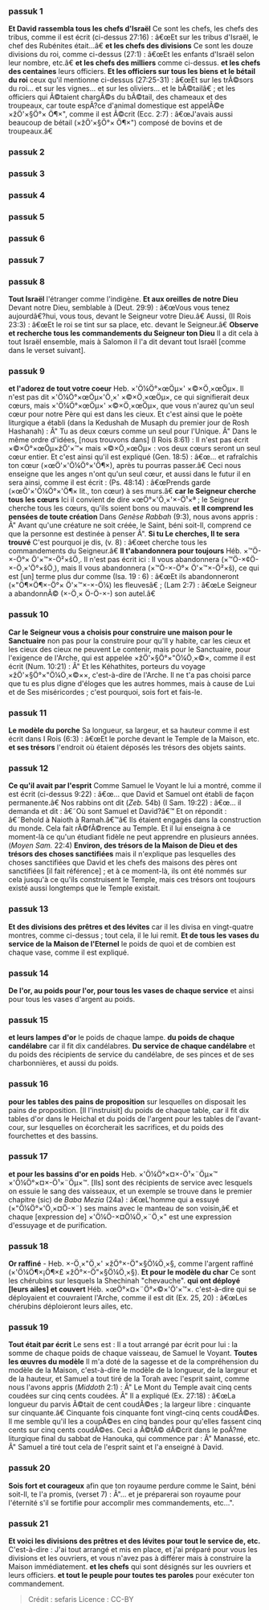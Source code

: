 
### passuk 1
<b>Et David rassembla tous les chefs d'Israël</b> Ce sont les chefs, les chefs des tribus, comme il est écrit (ci-dessus 27:16) : â€œEt sur les tribus d'Israël, le chef des Rubénites était...â€
<b>et les chefs des divisions</b> Ce sont les douze divisions du roi, comme ci-dessus (27:1) : â€œEt les enfants d'Israël selon leur nombre, etc.â€
<b>et les chefs des milliers</b> comme ci-dessus.
<b>et les chefs des centaines</b> leurs officiers.
<b>Et les officiers sur tous les biens et le bétail du roi</b> ceux qu'il mentionne ci-dessus (27:25-31) : â€œEt sur les trÃ©sors du roi... et sur les vignes... et sur les oliviers... et le bÃ©tailâ€ ; et les officiers qui Ã©taient chargÃ©s du bÃ©tail, des chameaux et des troupeaux, car toute espÃ?ce d'animal domestique est appelÃ©e ×žÖ'×§Ö°× Ö¶×", comme il est Ã©crit (Ecc. 2:7) : â€œJ'avais aussi beaucoup de bétail (×žÖ'×§Ö°× Ö¶×") composé de bovins et de troupeaux.â€

### passuk 2

### passuk 3

### passuk 4

### passuk 5

### passuk 6

### passuk 7

### passuk 8
<b>Tout Israël</b> l'étranger comme l'indigène.
<b>Et aux oreilles de notre Dieu</b> Devant notre Dieu, semblable à (Deut. 29:9) : â€œVous vous tenez aujourdâ€?hui, vous tous, devant le Seigneur votre Dieu.â€ Aussi, (II Rois 23:3) : â€œEt le roi se tint sur sa place, etc. devant le Seigneur.â€
<b>Observe et recherche tous les commandements du Seigneur ton Dieu</b> Il a dit cela à tout Israël ensemble, mais à Salomon il l'a dit devant tout Israël [comme dans le verset suivant].

### passuk 9
<b>et l'adorez de tout votre coeur</b> Heb. ×'Ö¼Ö°×œÖµ×' ×©×Ö¸×œÖµ×. Il n'est pas dit ×'Ö¼Ö°×œÖµ×'Ö¸×' ×©×Ö¸×œÖµ×, ce qui signifierait deux cœurs, mais ×'Ö¼Ö°×œÖµ×' ×©×Ö¸×œÖµ×, que vous n'aurez qu'un seul cœur pour notre Père qui est dans les cieux. Et c'est ainsi que le poète liturgique a établi (dans la Kedushah de Musaph du premier jour de Rosh Hashanah) : Â" Tu as deux cœurs comme un seul pour l'Unique. Â" Dans le même ordre d'idées, [nous trouvons dans] (I Rois 8:61) : Il n'est pas écrit ×©×Ö°×œÖµ×žÖ'×™× mais ×©×Ö¸×œÖµ× : vos deux cœurs seront un seul cœur entier. Et c'est ainsi qu'il est expliqué (Gen. 18:5) : â€œ... et rafraîchis ton cœur (×œÖ'×'Ö¼Ö°×'Ö¶×), après tu pourras passer.â€ Ceci nous enseigne que les anges n'ont qu'un seul cœur, et aussi dans le futur il en sera ainsi, comme il est écrit : (Ps. 48:14) : â€œPrends garde (×œÖ'×'Ö¼Ö°×'Ö¶× lit., ton cœur) à ses murs.â€
<b>car le Seigneur cherche tous les cœurs</b> Ici il convient de dire ×œÖ°×'Ö¸×'×-Ö¹×ª ; le Seigneur cherche tous les cœurs, qu'ils soient bons ou mauvais.
<b>et Il comprend les pensées de toute création</b> Dans <i>Genèse Rabbah</i> (9:3), nous avons appris : Â" Avant qu'une créature ne soit créée, le Saint, béni soit-Il, comprend ce que la personne est destinée à penser Â".
<b>Si tu Le cherches, Il te sera trouvé</b> C'est pourquoi je dis, (v. 8) : â€œet cherche tous les commandements du Seigneur.â€
<b>Il t'abandonnera pour toujours</b> Héb. ×™Ö-×-Ö°× Ö'×™×-Ö²×šÖ¸. Il n'est pas écrit ici : Il vous abandonnera (×™Ö-×¢Ö-×-Ö¸×'Ö°×šÖ¸), mais Il vous abandonnera (×™Ö-×-Ö°× Ö'×™×-Ö²×š), ce qui est [un] terme plus dur comme (Isa. 19 : 6) : â€œEt ils abandonneront (×"Ö¶×Ö¶×-Ö°× Ö'×™×-×-Ö¼) les fleuvesâ€ ; (Lam 2:7) : â€œLe Seigneur a abandonnÃ© (×-Ö¸× Ö-Ö-×-) son autel.â€

### passuk 10
<b>Car le Seigneur vous a choisis pour construire une maison pour le Sanctuaire</b> non pas pour la construire pour qu'Il y habite, car les cieux et les cieux des cieux ne peuvent Le contenir, mais pour le Sanctuaire, pour l'exigence de l'Arche, qui est appelée ×žÖ'×§Ö°×"Ö¼Ö¸×©×, comme il est écrit (Num. 10:21) : Â" Et les Kéhathites, porteurs du voyage ×žÖ'×§Ö°×"Ö¼Ö¸×©××, c'est-à-dire de l'Arche. Il ne t'a pas choisi parce que tu es plus digne d'éloges que les autres hommes, mais à cause de Lui et de Ses miséricordes ; c'est pourquoi, sois fort et fais-le.

### passuk 11
<b>Le modèle du porche</b> Sa longueur, sa largeur, et sa hauteur comme il est écrit dans I Rois (6:3) : â€œEt le porche devant le Temple de la Maison, etc.
<b>et ses trésors</b> l'endroit où étaient déposés les trésors des objets saints.

### passuk 12
<b>Ce qu'il avait par l'esprit</b> Comme Samuel le Voyant le lui a montré, comme il est écrit (ci-dessus 9:22) : â€œ... que David et Samuel ont établi de façon permanente.â€ Nos rabbins ont dit (<i>Zeb.</i> 54b) (I Sam. 19:22) : â€œ... il demanda et dit : â€˜Où sont Samuel et David?â€™ Et on répondit : â€˜Behold à Naioth à Ramah.â€™â€ Ils étaient engagés dans la construction du monde. Cela fait rÃ©fÃ©rence au Temple. Et il lui enseigna à ce moment-là ce qu'un étudiant fidèle ne peut apprendre en plusieurs années. (<i>Moyen Sam.</i> 22:4)
<b>Environ, des trésors de la Maison de Dieu et des trésors des choses sanctifiées</b> mais il n'explique pas lesquelles des choses sanctifiées que David et les chefs des maisons des pères ont sanctifiées [il fait référence] ; et à ce moment-là, ils ont été nommés sur cela jusqu'à ce qu'ils construisent le Temple, mais ces trésors ont toujours existé aussi longtemps que le Temple existait.

### passuk 13
<b>Et des divisions des prêtres et des lévites</b> car il les divisa en vingt-quatre montres, comme ci-dessus ; tout cela, il le lui remit.
<b>Et de tous les vases du service de la Maison de l'Eternel</b> le poids de quoi et de combien est chaque vase, comme il est expliqué.

### passuk 14
<b>De l'or, au poids pour l'or, pour tous les vases de chaque service</b> et ainsi pour tous les vases d'argent au poids.

### passuk 15
<b>et leurs lampes d'or</b> le poids de chaque lampe.
<b>du poids de chaque candélabre</b> car il fit dix candélabres.
<b>Du service de chaque candélabre</b> et du poids des récipients de service du candélabre, de ses pinces et de ses charbonnières, et aussi du poids.

### passuk 16
<b>pour les tables des pains de proposition</b> sur lesquelles on disposait les pains de proposition. [Il l'instruisit] du poids de chaque table, car il fit dix tables d'or dans le Heichal et du poids de l'argent pour les tables de l'avant-cour, sur lesquelles on écorcherait les sacrifices, et du poids des fourchettes et des bassins.

### passuk 17
<b>et pour les bassins d'or en poids</b> Heb. ×'Ö¼Ö°×¤×-Ö¹×¨Öµ×™ ×'Ö¼Ö°×¤×-Ö¹×¨Öµ×™. [Ils] sont des récipients de service avec lesquels on essuie le sang des vaisseaux, et un exemple se trouve dans le premier chapitre (sic) de <i>Baba Mezia</i> (24a) : â€œL'homme qui a essuyé (×"Ö¼Ö°×'Ö¸×¤Ö-×¨) ses mains avec le manteau de son voisin,â€ et chaque [expression de] ×'Ö¼Ö-×¤Ö¼Ö¸×¨Ö¸×" est une expression d'essuyage et de purification.

### passuk 18
<b>Or raffiné</b> - Heb. ×-Ö¸×"Ö¸×' ×žÖ°×-Ö"×§Ö¼Ö¸×§, comme l'argent raffiné (×'Ö¼Ö¶×¡Ö¶×£ ×žÖ°×-Ö"×§Ö¼Ö¸×§).
<b>Et pour le modèle du char</b> Ce sont les chérubins sur lesquels la Shechinah "chevauche".
<b>qui ont déployé [leurs ailes] et couvert</b> Héb. ×œÖ°×¤×¨Ö°×©×'Ö'×™×. c'est-à-dire qui se déployaient et couvraient l'Arche, comme il est dit (Ex. 25, 20) : â€œLes chérubins déploieront leurs ailes, etc.

### passuk 19
<b>Tout était par écrit</b> Le sens est : Il a tout arrangé par écrit pour lui : la somme de chaque poids de chaque vaisseau, de Samuel le Voyant.
<b>Toutes les œuvres du modèle</b> Il m'a doté de la sagesse et de la compréhension du modèle de la Maison, c'est-à-dire le modèle de la longueur, de la largeur et de la hauteur, et Samuel a tout tiré de la Torah avec l'esprit saint, comme nous l'avons appris (<i>Middoth</i> 2:1) : Â" Le Mont du Temple avait cinq cents coudées sur cinq cents coudées. Â" Il a expliqué (Ex. 27:18) : â€œLa longueur du parvis Ã©tait de cent coudÃ©es ; la largeur libre : cinquante sur cinquante.â€ Cinquante fois cinquante font vingt-cinq cents coudÃ©es. Il me semble qu'il les a coupÃ©es en cinq bandes pour qu'elles fassent cinq cents sur cinq cents coudÃ©es. Ceci a Ã©tÃ© dÃ©crit dans le poÃ?me liturgique final du sabbat de Hanouka, qui commence par : Â" Manassé, etc. Â" Samuel a tiré tout cela de l'esprit saint et l'a enseigné à David.

### passuk 20
<b>Sois fort et courageux</b> afin que ton royaume perdure comme le Saint, béni soit-Il, te l'a promis, (verset 7) : Â"... et je préparerai son royaume pour l'éternité s'il se fortifie pour accomplir mes commandements, etc...".

### passuk 21
<b>Et voici les divisions des prêtres et des lévites pour tout le service de, etc.</b> C'est-à-dire : J'ai tout arrangé et mis en place, et j'ai préparé pour vous les divisions et les ouvriers, et vous n'avez pas à différer mais à construire la Maison immédiatement.
<b>et les chefs</b> qui sont désignés sur les ouvriers et leurs officiers.
<b>et tout le peuple pour toutes tes paroles</b> pour exécuter ton commandement.

>Crédit : sefaris
>Licence : CC-BY